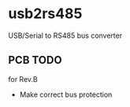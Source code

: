 usb2rs485
=========

USB/Serial to RS485 bus converter


PCB TODO
--------

for Rev.B

  * Make correct bus protection

